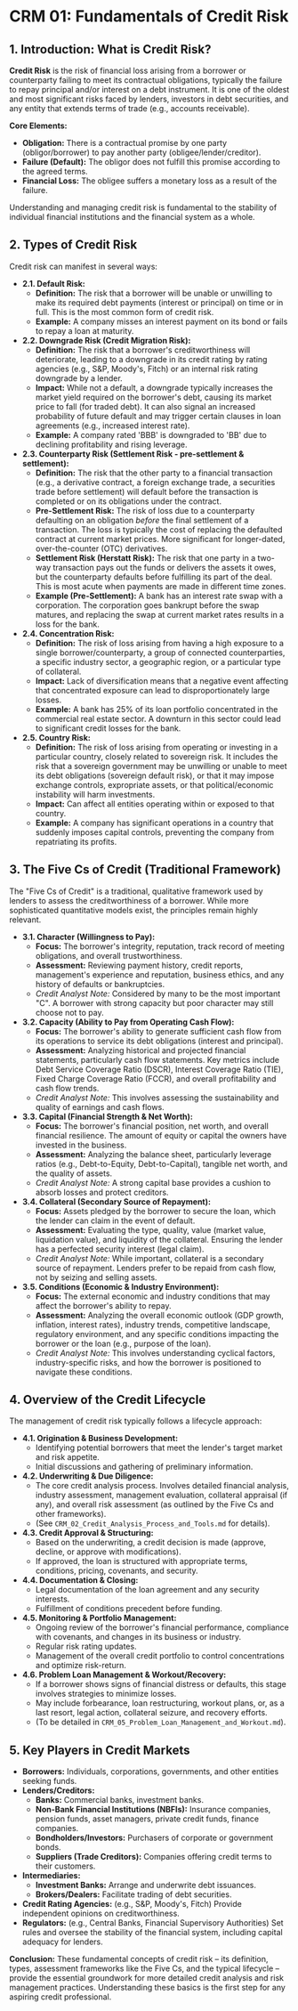 # CRM 01: Fundamentals of Credit Risk

## 1. Introduction: What is Credit Risk?

**Credit Risk** is the risk of financial loss arising from a borrower or counterparty failing to meet its contractual obligations, typically the failure to repay principal and/or interest on a debt instrument. It is one of the oldest and most significant risks faced by lenders, investors in debt securities, and any entity that extends terms of trade (e.g., accounts receivable).

**Core Elements:**
*   **Obligation:** There is a contractual promise by one party (obligor/borrower) to pay another party (obligee/lender/creditor).
*   **Failure (Default):** The obligor does not fulfill this promise according to the agreed terms.
*   **Financial Loss:** The obligee suffers a monetary loss as a result of the failure.

Understanding and managing credit risk is fundamental to the stability of individual financial institutions and the financial system as a whole.

## 2. Types of Credit Risk

Credit risk can manifest in several ways:

*   **2.1. Default Risk:**
    *   **Definition:** The risk that a borrower will be unable or unwilling to make its required debt payments (interest or principal) on time or in full. This is the most common form of credit risk.
    *   **Example:** A company misses an interest payment on its bond or fails to repay a loan at maturity.
*   **2.2. Downgrade Risk (Credit Migration Risk):**
    *   **Definition:** The risk that a borrower's creditworthiness will deteriorate, leading to a downgrade in its credit rating by rating agencies (e.g., S&P, Moody's, Fitch) or an internal risk rating downgrade by a lender.
    *   **Impact:** While not a default, a downgrade typically increases the market yield required on the borrower's debt, causing its market price to fall (for traded debt). It can also signal an increased probability of future default and may trigger certain clauses in loan agreements (e.g., increased interest rate).
    *   **Example:** A company rated 'BBB' is downgraded to 'BB' due to declining profitability and rising leverage.
*   **2.3. Counterparty Risk (Settlement Risk - pre-settlement & settlement):**
    *   **Definition:** The risk that the other party to a financial transaction (e.g., a derivative contract, a foreign exchange trade, a securities trade before settlement) will default before the transaction is completed or on its obligations under the contract.
    *   **Pre-Settlement Risk:** The risk of loss due to a counterparty defaulting on an obligation *before* the final settlement of a transaction. The loss is typically the cost of replacing the defaulted contract at current market prices. More significant for longer-dated, over-the-counter (OTC) derivatives.
    *   **Settlement Risk (Herstatt Risk):** The risk that one party in a two-way transaction pays out the funds or delivers the assets it owes, but the counterparty defaults before fulfilling its part of the deal. This is most acute when payments are made in different time zones.
    *   **Example (Pre-Settlement):** A bank has an interest rate swap with a corporation. The corporation goes bankrupt before the swap matures, and replacing the swap at current market rates results in a loss for the bank.
*   **2.4. Concentration Risk:**
    *   **Definition:** The risk of loss arising from having a high exposure to a single borrower/counterparty, a group of connected counterparties, a specific industry sector, a geographic region, or a particular type of collateral.
    *   **Impact:** Lack of diversification means that a negative event affecting that concentrated exposure can lead to disproportionately large losses.
    *   **Example:** A bank has 25% of its loan portfolio concentrated in the commercial real estate sector. A downturn in this sector could lead to significant credit losses for the bank.
*   **2.5. Country Risk:**
    *   **Definition:** The risk of loss arising from operating or investing in a particular country, closely related to sovereign risk. It includes the risk that a sovereign government may be unwilling or unable to meet its debt obligations (sovereign default risk), or that it may impose exchange controls, expropriate assets, or that political/economic instability will harm investments.
    *   **Impact:** Can affect all entities operating within or exposed to that country.
    *   **Example:** A company has significant operations in a country that suddenly imposes capital controls, preventing the company from repatriating its profits.

## 3. The Five Cs of Credit (Traditional Framework)

The "Five Cs of Credit" is a traditional, qualitative framework used by lenders to assess the creditworthiness of a borrower. While more sophisticated quantitative models exist, the principles remain highly relevant.

*   **3.1. Character (Willingness to Pay):**
    *   **Focus:** The borrower's integrity, reputation, track record of meeting obligations, and overall trustworthiness.
    *   **Assessment:** Reviewing payment history, credit reports, management's experience and reputation, business ethics, and any history of defaults or bankruptcies.
    *   *Credit Analyst Note:* Considered by many to be the most important "C". A borrower with strong capacity but poor character may still choose not to pay.
*   **3.2. Capacity (Ability to Pay from Operating Cash Flow):**
    *   **Focus:** The borrower's ability to generate sufficient cash flow from its operations to service its debt obligations (interest and principal).
    *   **Assessment:** Analyzing historical and projected financial statements, particularly cash flow statements. Key metrics include Debt Service Coverage Ratio (DSCR), Interest Coverage Ratio (TIE), Fixed Charge Coverage Ratio (FCCR), and overall profitability and cash flow trends.
    *   *Credit Analyst Note:* This involves assessing the sustainability and quality of earnings and cash flows.
*   **3.3. Capital (Financial Strength & Net Worth):**
    *   **Focus:** The borrower's financial position, net worth, and overall financial resilience. The amount of equity or capital the owners have invested in the business.
    *   **Assessment:** Analyzing the balance sheet, particularly leverage ratios (e.g., Debt-to-Equity, Debt-to-Capital), tangible net worth, and the quality of assets.
    *   *Credit Analyst Note:* A strong capital base provides a cushion to absorb losses and protect creditors.
*   **3.4. Collateral (Secondary Source of Repayment):**
    *   **Focus:** Assets pledged by the borrower to secure the loan, which the lender can claim in the event of default.
    *   **Assessment:** Evaluating the type, quality, value (market value, liquidation value), and liquidity of the collateral. Ensuring the lender has a perfected security interest (legal claim).
    *   *Credit Analyst Note:* While important, collateral is a secondary source of repayment. Lenders prefer to be repaid from cash flow, not by seizing and selling assets.
*   **3.5. Conditions (Economic & Industry Environment):**
    *   **Focus:** The external economic and industry conditions that may affect the borrower's ability to repay.
    *   **Assessment:** Analyzing the overall economic outlook (GDP growth, inflation, interest rates), industry trends, competitive landscape, regulatory environment, and any specific conditions impacting the borrower or the loan (e.g., purpose of the loan).
    *   *Credit Analyst Note:* This involves understanding cyclical factors, industry-specific risks, and how the borrower is positioned to navigate these conditions.

## 4. Overview of the Credit Lifecycle

The management of credit risk typically follows a lifecycle approach:

*   **4.1. Origination & Business Development:**
    *   Identifying potential borrowers that meet the lender's target market and risk appetite.
    *   Initial discussions and gathering of preliminary information.
*   **4.2. Underwriting & Due Diligence:**
    *   The core credit analysis process. Involves detailed financial analysis, industry assessment, management evaluation, collateral appraisal (if any), and overall risk assessment (as outlined by the Five Cs and other frameworks).
    *   (See `CRM_02_Credit_Analysis_Process_and_Tools.md` for details).
*   **4.3. Credit Approval & Structuring:**
    *   Based on the underwriting, a credit decision is made (approve, decline, or approve with modifications).
    *   If approved, the loan is structured with appropriate terms, conditions, pricing, covenants, and security.
*   **4.4. Documentation & Closing:**
    *   Legal documentation of the loan agreement and any security interests.
    *   Fulfillment of conditions precedent before funding.
*   **4.5. Monitoring & Portfolio Management:**
    *   Ongoing review of the borrower's financial performance, compliance with covenants, and changes in its business or industry.
    *   Regular risk rating updates.
    *   Management of the overall credit portfolio to control concentrations and optimize risk-return.
*   **4.6. Problem Loan Management & Workout/Recovery:**
    *   If a borrower shows signs of financial distress or defaults, this stage involves strategies to minimize losses.
    *   May include forbearance, loan restructuring, workout plans, or, as a last resort, legal action, collateral seizure, and recovery efforts.
    *   (To be detailed in `CRM_05_Problem_Loan_Management_and_Workout.md`).

## 5. Key Players in Credit Markets

*   **Borrowers:** Individuals, corporations, governments, and other entities seeking funds.
*   **Lenders/Creditors:**
    *   **Banks:** Commercial banks, investment banks.
    *   **Non-Bank Financial Institutions (NBFIs):** Insurance companies, pension funds, asset managers, private credit funds, finance companies.
    *   **Bondholders/Investors:** Purchasers of corporate or government bonds.
    *   **Suppliers (Trade Creditors):** Companies offering credit terms to their customers.
*   **Intermediaries:**
    *   **Investment Banks:** Arrange and underwrite debt issuances.
    *   **Brokers/Dealers:** Facilitate trading of debt securities.
*   **Credit Rating Agencies:** (e.g., S&P, Moody's, Fitch) Provide independent opinions on creditworthiness.
*   **Regulators:** (e.g., Central Banks, Financial Supervisory Authorities) Set rules and oversee the stability of the financial system, including capital adequacy for lenders.

**Conclusion:**
These fundamental concepts of credit risk – its definition, types, assessment frameworks like the Five Cs, and the typical lifecycle – provide the essential groundwork for more detailed credit analysis and risk management practices. Understanding these basics is the first step for any aspiring credit professional.
